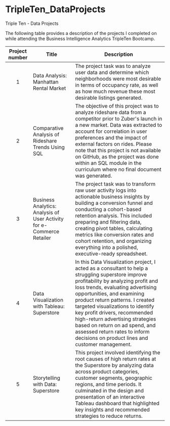 # TripleTen_DataProjects
Triple Ten - Data Projects 

The following table provides a description of the projects I completed on while attending the Business Intelligence Analytics TripleTen Bootcamp.


| Project number | Title | Description |
| :-----------: | ----------- |----------- |
| 1 | Data Analysis: Manhattan Rental Market | The project task was to analyze user data and determine which neighborhoods were most desirable in terms of occupancy rate, as well as how much revenue these most desirable listings generated. |
| 2 | Comparative Analysis of Rideshare Trends Using SQL | The objective of this project was to analyze rideshare data from a competitor prior to Zuber's launch in a new market. Data was extracted to account for correlation in user preferences and the impact of external factors on rides. Please note that this project is not available on GitHub, as the project was done within an SQL module in the curriculum where no final document was generated.|
| 3 | Business Analytics: Analysis of User Activity for e-Commerce Retailer  | The project task was to transform raw user activity logs into actionable business insights by building a conversion funnel and conducting a cohort-based retention analysis. This included preparing and filtering data, creating pivot tables, calculating metrics like conversion rates and cohort retention, and organizing everything into a polished, executive-ready spreadsheet.  |
| 4 | Data Visualization with Tableau: Superstore | In this Data Visualization project, I acted as a consultant to help a struggling superstore improve profitability by analyzing profit and loss trends, evaluating advertising opportunities, and examining product return patterns. I created targeted visualizations to identify key profit drivers, recommended high-return advertising strategies based on return on ad spend, and assessed return rates to inform decisions on product lines and customer management. |
| 5 | Storytelling with Data: Superstore | This project involved identifying the root causes of high return rates at the Superstore by analyzing data across product categories, customer segments, geographic regions, and time periods. It culminated in the design and presentation of an interactive Tableau dashboard that highlighted key insights and recommended strategies to reduce returns. |
